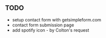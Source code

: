 ## TODO

* setup contact form with getsimpleform.com
* contact form submission page
* add spotify icon - by Colton's request
